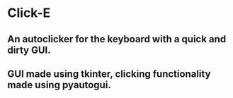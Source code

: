 # Click-E
## An autoclicker for the keyboard with a quick and dirty GUI.
## GUI made using tkinter, clicking functionality made using pyautogui.

